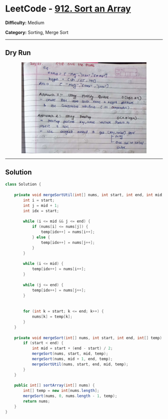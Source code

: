 <!-- July 25 -->

# LeetCode - [912. Sort an Array](https://leetcode.com/problems/sort-an-array/description/)

**Difficulty:** Medium

**Category:** Sorting, Merge Sort

---

## Dry Run

<p align="middle">
   <img src="../../Sorting/2418.jpg" width="400"/>
</p>

---

## Solution

```java
class Solution {

    private void mergeSortUtil(int[] nums, int start, int end, int mid, int[] temp) {
        int i = start;
        int j = mid + 1;
        int idx = start;

        while (i <= mid && j <= end) {
            if (nums[i] <= nums[j]) {
                temp[idx++] = nums[i++];
            } else {
                temp[idx++] = nums[j++];
            }
        }

        while (i <= mid) {
            temp[idx++] = nums[i++];
        }

        while (j <= end) {
            temp[idx++] = nums[j++];
        }


        for (int k = start; k <= end; k++) {
            nums[k] = temp[k];
        }
    }

    private void mergeSort(int[] nums, int start, int end, int[] temp) {
        if (start < end) {
            int mid = start + (end - start) / 2;
            mergeSort(nums, start, mid, temp);
            mergeSort(nums, mid + 1, end, temp);
            mergeSortUtil(nums, start, end, mid, temp);
        }
    }

    public int[] sortArray(int[] nums) {
        int[] temp = new int[nums.length];
        mergeSort(nums, 0, nums.length - 1, temp);
        return nums;
    }
}

```
